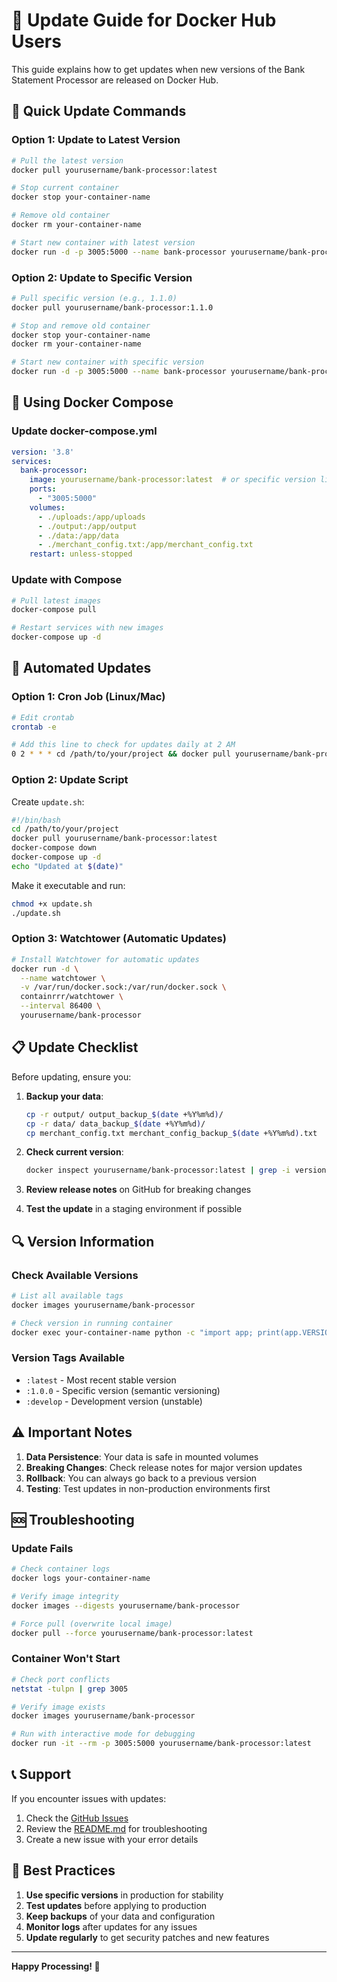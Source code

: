 # 🔄 Update Guide for Docker Hub Users

This guide explains how to get updates when new versions of the Bank Statement Processor are released on Docker Hub.

## 🚀 Quick Update Commands

### **Option 1: Update to Latest Version**
```bash
# Pull the latest version
docker pull yourusername/bank-processor:latest

# Stop current container
docker stop your-container-name

# Remove old container
docker rm your-container-name

# Start new container with latest version
docker run -d -p 3005:5000 --name bank-processor yourusername/bank-processor:latest
```

### **Option 2: Update to Specific Version**
```bash
# Pull specific version (e.g., 1.1.0)
docker pull yourusername/bank-processor:1.1.0

# Stop and remove old container
docker stop your-container-name
docker rm your-container-name

# Start new container with specific version
docker run -d -p 3005:5000 --name bank-processor yourusername/bank-processor:1.1.0
```

## 🔧 Using Docker Compose

### **Update docker-compose.yml**
```yaml
version: '3.8'
services:
  bank-processor:
    image: yourusername/bank-processor:latest  # or specific version like :1.1.0
    ports:
      - "3005:5000"
    volumes:
      - ./uploads:/app/uploads
      - ./output:/app/output
      - ./data:/app/data
      - ./merchant_config.txt:/app/merchant_config.txt
    restart: unless-stopped
```

### **Update with Compose**
```bash
# Pull latest images
docker-compose pull

# Restart services with new images
docker-compose up -d
```

## 🤖 Automated Updates

### **Option 1: Cron Job (Linux/Mac)**
```bash
# Edit crontab
crontab -e

# Add this line to check for updates daily at 2 AM
0 2 * * * cd /path/to/your/project && docker pull yourusername/bank-processor:latest && docker-compose up -d
```

### **Option 2: Update Script**
Create `update.sh`:
```bash
#!/bin/bash
cd /path/to/your/project
docker pull yourusername/bank-processor:latest
docker-compose down
docker-compose up -d
echo "Updated at $(date)"
```

Make it executable and run:
```bash
chmod +x update.sh
./update.sh
```

### **Option 3: Watchtower (Automatic Updates)**
```bash
# Install Watchtower for automatic updates
docker run -d \
  --name watchtower \
  -v /var/run/docker.sock:/var/run/docker.sock \
  containrrr/watchtower \
  --interval 86400 \
  yourusername/bank-processor
```

## 📋 Update Checklist

Before updating, ensure you:

1. **Backup your data**:
   ```bash
   cp -r output/ output_backup_$(date +%Y%m%d)/
   cp -r data/ data_backup_$(date +%Y%m%d)/
   cp merchant_config.txt merchant_config_backup_$(date +%Y%m%d).txt
   ```

2. **Check current version**:
   ```bash
   docker inspect yourusername/bank-processor:latest | grep -i version
   ```

3. **Review release notes** on GitHub for breaking changes

4. **Test the update** in a staging environment if possible

## 🔍 Version Information

### **Check Available Versions**
```bash
# List all available tags
docker images yourusername/bank-processor

# Check version in running container
docker exec your-container-name python -c "import app; print(app.VERSION)"
```

### **Version Tags Available**
- `:latest` - Most recent stable version
- `:1.0.0` - Specific version (semantic versioning)
- `:develop` - Development version (unstable)

## ⚠️ Important Notes

1. **Data Persistence**: Your data is safe in mounted volumes
2. **Breaking Changes**: Check release notes for major version updates
3. **Rollback**: You can always go back to a previous version
4. **Testing**: Test updates in non-production environments first

## 🆘 Troubleshooting

### **Update Fails**
```bash
# Check container logs
docker logs your-container-name

# Verify image integrity
docker images --digests yourusername/bank-processor

# Force pull (overwrite local image)
docker pull --force yourusername/bank-processor:latest
```

### **Container Won't Start**
```bash
# Check port conflicts
netstat -tulpn | grep 3005

# Verify image exists
docker images yourusername/bank-processor

# Run with interactive mode for debugging
docker run -it --rm -p 3005:5000 yourusername/bank-processor:latest
```

## 📞 Support

If you encounter issues with updates:

1. Check the [GitHub Issues](https://github.com/yourusername/bank-processor/issues)
2. Review the [README.md](README.md) for troubleshooting
3. Create a new issue with your error details

## 🎯 Best Practices

1. **Use specific versions** in production for stability
2. **Test updates** before applying to production
3. **Keep backups** of your data and configuration
4. **Monitor logs** after updates for any issues
5. **Update regularly** to get security patches and new features

---

**Happy Processing! 🎉**
